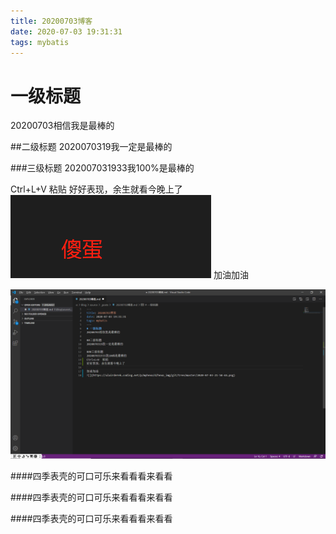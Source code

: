 ```yaml
---
title: 20200703博客
date: 2020-07-03 19:31:31
tags: mybatis
---
```

# 一级标题
20200703相信我是最棒的

##二级标题
2020070319我一定是最棒的

###三级标题
202007031933我100%是最棒的

Ctrl+L+V  粘贴
好好表现，余生就看今晚上了
![](https://github.com/DerekAlair/hexo_img/blob/master/2020-07-04-16-42-36.png)
加油加油



![](https://github.com/DerekAlair/hexo_img/blob/master/2020-07-03-21-59-45.png)


####四季表壳的可口可乐来看看看来看看


####四季表壳的可口可乐来看看看来看看

####四季表壳的可口可乐来看看看来看看





